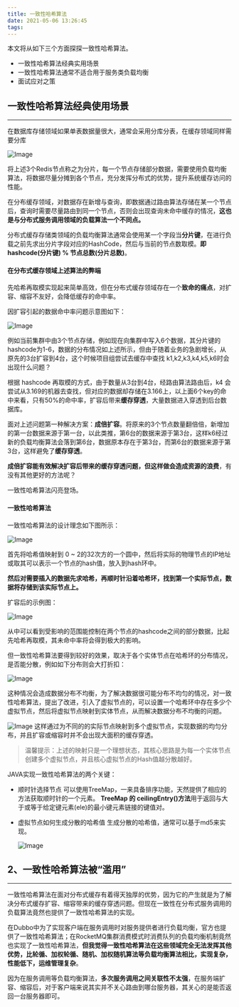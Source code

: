 ```yaml
---
title: 一致性哈希算法
date: 2021-05-06 13:26:45
tags:
---
```


本文将从如下三个方面探探一致性哈希算法。

- 一致性哈希算法经典实用场景
- 一致性哈希算法通常不适合用于服务类负载均衡
- 面试应对之策

## 一致性哈希算法经典使用场景

------

在数据库存储领域如果单表数据量很大，通常会采用分库分表，在缓存领域同样需要分库

![Image](https://mmbiz.qpic.cn/mmbiz_png/Wkp2azia4QFssgxpwib1WRrDCUDzF1vzazTP2F95VGicFbQBvMibgPhhib5cibKbtdSTPAxQWT6s8vsicst9w4LibkUHIg/640?wx_fmt=png&wxfrom=5&wx_lazy=1&wx_co=1)

将上述3个Redis节点称之为分片，每一个节点存储部分数据，需要使用负载均衡算法，将数据尽量分摊到各个节点，充分发挥分布式的优势，提升系统缓存访问的性能。

在分布缓存领域，对数据存在新增与查询，即数据通过路由算法存储在某一个节点后，查询时需要尽量路由到同一个节点，否则会出现查询未命中缓存的情况，**这也是与分布式服务调用领域的负载算法一个不同点。**

分布式缓存存储类领域的负载均衡算法通常会使用某一个字段当**分片键**，在进行负载之前先求出分片字段对应的HashCode，然后与当前的节点数取模。**即 hashcode(分片键) % 节点总数(分片总数)**。

#### 在分布式缓存领域上述算法的弊端

先哈希再取模实现起来简单高效，但在分布式缓存领域存在一个**致命的痛点**，对扩容、缩容不友好，会降低缓存的命中率。

因扩容引起的数据命中率问题示意图如下：

![Image](https://mmbiz.qpic.cn/mmbiz_png/Wkp2azia4QFssgxpwib1WRrDCUDzF1vzazfGvt8SyQNB77xgTMnvK9Ivh004acnkBXmVk3oulAQ3Wog80NM0QDYg/640?wx_fmt=png&wxfrom=5&wx_lazy=1&wx_co=1)


例如当前集群中由3个节点存储，例如现在向集群中写入6个数据，其分片键的hashcode为1-6，数据的分布情况如上述所示，但由于随着业务的急剧增长，从原先的3台扩容到4台，这个时候项目组尝试去缓存中查找 k1,k2,k3,k4,k5,k6时会出现什么问题？

根据 hashcode 再取模的方式，由于数量从3台到4台，经路由算法路由后，k4 会尝试从3.169的机器去查找，但对应的数据却存储在3.166上，以上面6个key的命中来看，只有50%的命中率，扩容后带来**缓存穿透**，大量数据进入穿透到后台数据库。

面对上述问题第一种解决方案：**成倍扩容**。将原来的3个节点数量翻倍倍，新增加的第一台数据来源于第一台，以此类推，第6台的数据来源于第3台，这样k6经过新的负载均衡算法会落到第6台，数据原本存在于第3台，而第6台的数据来源于第3台，这样避免了**缓存穿透**。

**成倍扩容能有效解决扩容后带来的缓存穿透问题，但这样做会造成资源的浪费**，有没有其他更好的方法呢？

一致性哈希算法闪亮登场。

#### 一致性哈希算法

一致性哈希算法的设计理念如下图所示：

![Image](https://mmbiz.qpic.cn/mmbiz_png/Wkp2azia4QFssgxpwib1WRrDCUDzF1vzazEZMqXm5WHWricqib8tcicJW1q5IeIpqiaCgu3ibazp84BR2W8fjkSia3pcnw/640?wx_fmt=png&wxfrom=5&wx_lazy=1&wx_co=1)

首先将哈希值映射到 0 ~ 2的32次方的一个圆中，然后将实际的物理节点的IP地址或取其可以表示一个节点的hash值，放入到hash环中。

**然后对需要插入的数据先求哈希，再顺时针沿着哈希环，找到第一个实际节点，数据将存储到该实际节点上。**

扩容后的示例图：

![Image](https://mmbiz.qpic.cn/mmbiz_png/Wkp2azia4QFssgxpwib1WRrDCUDzF1vzazGn2LbxQauP5AIXKIWAEL2TibMGdlg60qcyMXBGMo737icyayTap9FBibQ/640?wx_fmt=png&wxfrom=5&wx_lazy=1&wx_co=1)


从中可以看到受影响的范围能控制在两个节点的hashcode之间的部分数据，比起先哈希再取模，其未命中率将会得到极大的影响。

但一致性哈希算法要得到较好的效果，取决于各个实体节点在哈希环的分布情况，是否能分散，例如如下分布则会大打折扣：

![Image](https://mmbiz.qpic.cn/mmbiz_png/Wkp2azia4QFssgxpwib1WRrDCUDzF1vzazkxgBozHliccTJZiaAgy1slgI8a4tZR9309qdNG7Ts16YsE3thiagee9tw/640?wx_fmt=png&wxfrom=5&wx_lazy=1&wx_co=1)


这种情况会造成数据分布不均衡，为了解决数据很可能分布不均匀的情况，对一致性哈希算法，提出了改进，引入了虚拟节点的，可以设置一个哈希环中存在多少个虚拟节点，然后将虚拟节点映射到实体节点，从而解决数据分布不均衡的问题。

![Image](https://mmbiz.qpic.cn/mmbiz_png/Wkp2azia4QFssgxpwib1WRrDCUDzF1vzazdomLMFjKPIlHfBUsLNshViajGibbD0vtj3CMEs4cdP6zAYa38kYCmdAg/640?wx_fmt=png&wxfrom=5&wx_lazy=1&wx_co=1)
这样通过为不同的的实际节点映射到多个虚拟节点，实现数据的均匀分布，并且扩容或缩容时并不会出现大面积的缓存穿透。

> 温馨提示：上述的映射只是一个理想状态，其核心思路是为每一个实体节点创建多个虚拟节点，并且核心虚拟节点的Hash值越分散越好。

JAVA实现一致性哈希算法的两个关键：

- 顺时针选择节点
  可以使用TreeMap，一来具备排序功能，天然提供了相应的方法获取顺时针的一个元素。
  **TreeMap 的 ceilingEntry()方法**用于返回与大于或等于给定键元素(ele)的最小键元素链接的键值对。

- 虚拟节点如何生成分散的哈希值
  生成分散的哈希值，通常可以基于md5来实现。

  ![Image](https://mmbiz.qpic.cn/mmbiz_png/Wkp2azia4QFssgxpwib1WRrDCUDzF1vzazgib2VweYicu9bl5obxicK1POmBenW5OdpoqdVCRXuVV0icAkKxuIRwG40A/640?wx_fmt=png&wxfrom=5&wx_lazy=1&wx_co=1)

## 2、一致性哈希算法被“滥用”

------

一致性哈希算法在面对分布式缓存有着得天独厚的优势，因为它的产生就是为了解决分布式缓存扩容、缩容带来的缓存穿透问题。但现在一致性在分布式服务调用的负载算法竟然也提供了一致性哈希算法的实现。

在Dubbo中为了实现客户端在服务调用时对服务提供者进行负载均衡，官方也提供了一致性哈希算法；在RocketMQ集群消费模式时消费队列的负载均衡机制竟然也实现了一致性哈希算法，**但我觉得一致性哈希算法在这些领域完全无法发挥其他优势，比轮循、加权轮循、随机、加权随机算法等负载均衡算法相比，实现复杂，性能低下，运维管理复杂**。

因为在服务调用等负载均衡算法，**多次服务调用之间关联性不太强**，在服务端扩容、缩容后，对于客户端来说其实并不关心路由到哪台服务器，其关心的是能否返回一台服务器即可。